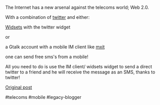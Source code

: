 <!--
date: '2007-05-29'
published: true
slug: 2007-05-rip-sms_29
time_to_read: 5
title: RIP SMS
-->

The Internet has a new arsenal against the telecoms world; Web 2.0.  
  
With a combination of [twitter](http://www.twitter.com/) and either:  
  
[Widsets](http://www.blogger.com/www.widsets.com) with the twitter widget  
  
or  
  
a Gtalk account with a mobile IM client like [mxit](http://www.mxit.co.za/)   
  
one can send free sms's from a mobile!  
  
All you need to do is use the IM client/ widsets widget to send a direct twitter to a friend and he will receive the message as an SMS, thanks to twitter!

[Original post](https://ysfk.blogspot.com/2007/05/rip-sms_29.html)

#telecoms #mobile #legacy-blogger 